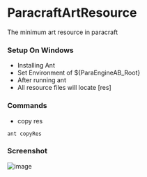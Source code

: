 # ParacraftArtResource
The minimum art resource in paracraft
### Setup On Windows
- Installing Ant
- Set Environment of ${ParaEngineAB_Root} 
- After running ant
- All resource files will locate [res]
### Commands
- copy res
```
ant copyRes
```
### Screenshot
![image](https://cloud.githubusercontent.com/assets/5885941/25373422/2ccc9c22-29cc-11e7-9146-6bab13ccd423.png)
